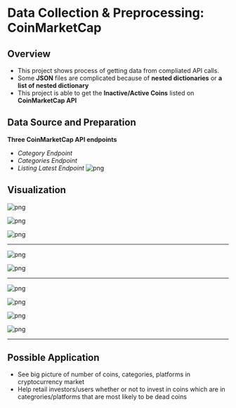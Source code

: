 # Data Collection & Preprocessing: CoinMarketCap

## Overview

* This project shows process of getting data from compliated API calls. 
* Some **JSON** files are complicated because of **nested dictionaries** or **a list of nested dictionary**
* This project is able to get the **Inactive/Active Coins** listed on **CoinMarketCap API** 


## Data Source and Preparation

**Three CoinMarketCap API endpoints**
* *Category Endpoint*
* *Categories Endpoint*
* *Listing Latest Endpoint*
![png](images/cmc_api_call.png)

## Visualization

![png](images/num_coins_2013_2022.png)

![png](images/num_coins_2013_2022_pie.png)

![png](images/cat_most_coins.png)

___
![png](images/platform_most_coins_bar.png)

![png](images/platform_most_coins_pie.png)
___

![png](images/cat_live_bar.png)

![png](images/live_coins_bar.png)

![png](images/cat_dead_coins_bar.png)

![png](images/cat_dead_coins_pie.png)


___

## Possible Application

* See big picture of number of coins, categories, platforms in cryptocurrency market
* Help retail investors/users whether or not to invest in coins which are in categrories/platforms that are most likely to be dead coins


